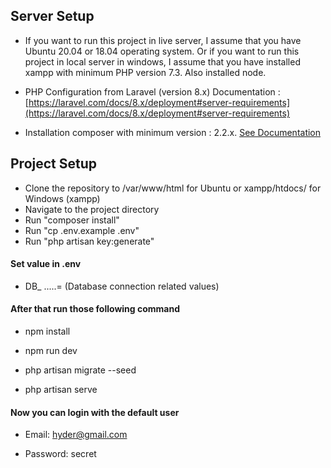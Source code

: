## Server Setup

-   If you want to run this project in live server, I assume that you have Ubuntu 20.04 or 18.04 operating system. Or if you want to run this project in local server in windows, I assume that you have installed xampp with minimum PHP version 7.3. Also installed node.

-   PHP Configuration from Laravel (version 8.x) Documentation : [https://laravel.com/docs/8.x/deployment#server-requirements](https://laravel.com/docs/8.x/deployment#server-requirements)

-   Installation composer with minimum version : 2.2.x. [See Documentation](https://getcomposer.org/doc/00-intro.md)

## Project Setup

-   Clone the repository to /var/www/html for Ubuntu or xampp/htdocs/ for Windows (xampp)
-   Navigate to the project directory
-   Run "composer install"
-   Run "cp .env.example .env"
-   Run "php artisan key:generate"

<h4> Set value in .env</h4>

-   DB\_ .....= (Database connection related values)


<h4>After that run those following command</h4>

-   npm install

-   npm run dev

-   php artisan migrate --seed

-   php artisan serve

<h4>Now you can login with the default user</h4>

- Email: hyder@gmail.com

- Password: secret
